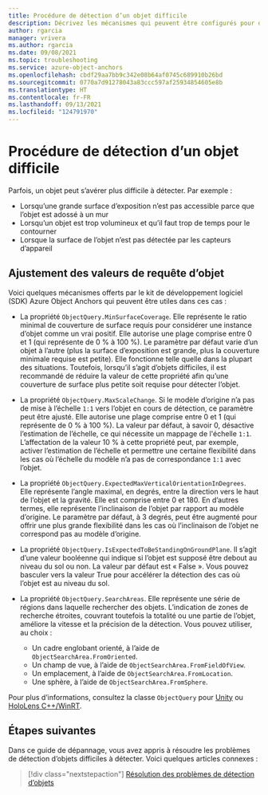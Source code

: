```yaml
---
title: Procédure de détection d’un objet difficile
description: Décrivez les mécanismes qui peuvent être configurés pour détecter des objets difficiles.
author: rgarcia
manager: vrivera
ms.author: rgarcia
ms.date: 09/08/2021
ms.topic: troubleshooting
ms.service: azure-object-anchors
ms.openlocfilehash: cbdf29aa7bb9c342e08b64af0745c689910b26bd
ms.sourcegitcommit: 0770a7d91278043a83ccc597af25934854605e8b
ms.translationtype: HT
ms.contentlocale: fr-FR
ms.lasthandoff: 09/13/2021
ms.locfileid: "124791970"
---
```

# <a name="how-to-detect-a-difficult-object"></a>Procédure de détection d’un objet difficile

Parfois, un objet peut s’avérer plus difficile à détecter. Par exemple :

- Lorsqu’une grande surface d’exposition n’est pas accessible parce que l’objet est adossé à un mur
- Lorsqu’un objet est trop volumineux et qu’il faut trop de temps pour le contourner
- Lorsque la surface de l’objet n’est pas détectée par les capteurs d’appareil

## <a name="adjusting-object-query-values"></a>Ajustement des valeurs de requête d’objet

Voici quelques mécanismes offerts par le kit de développement logiciel (SDK) Azure Object Anchors qui peuvent être utiles dans ces cas :

- La propriété `ObjectQuery.MinSurfaceCoverage`. Elle représente le ratio minimal de couverture de surface requis pour considérer une instance d’objet comme un vrai positif. Elle autorise une plage comprise entre 0 et 1 (qui représente de 0 % à 100 %). Le paramètre par défaut varie d’un objet à l’autre (plus la surface d’exposition est grande, plus la couverture minimale requise est petite). Elle fonctionne telle quelle dans la plupart des situations. Toutefois, lorsqu’il s’agit d’objets difficiles, il est recommandé de réduire la valeur de cette propriété afin qu’une couverture de surface plus petite soit requise pour détecter l’objet.

- La propriété `ObjectQuery.MaxScaleChange`. Si le modèle d’origine n’a pas de mise à l’échelle `1:1` vers l’objet en cours de détection, ce paramètre peut être ajusté. Elle autorise une plage comprise entre 0 et 1 (qui représente de 0 % à 100 %). La valeur par défaut, à savoir 0, désactive l’estimation de l’échelle, ce qui nécessite un mappage de l'échelle `1:1`. L’affectation de la valeur 10 % à cette propriété peut, par exemple, activer l’estimation de l’échelle et permettre une certaine flexibilité dans les cas où l’échelle du modèle n’a pas de correspondance `1:1` avec l’objet.

- La propriété `ObjectQuery.ExpectedMaxVerticalOrientationInDegrees`. Elle représente l’angle maximal, en degrés, entre la direction vers le haut de l’objet et la gravité. Elle est comprise entre 0 et 180. En d’autres termes, elle représente l’inclinaison de l’objet par rapport au modèle d’origine. Le paramètre par défaut, à 3 degrés, peut être augmenté pour offrir une plus grande flexibilité dans les cas où l’inclinaison de l’objet ne correspond pas au modèle d’origine.

- La propriété `ObjectQuery.IsExpectedToBeStandingOnGroundPlane`. Il s’agit d’une valeur booléenne qui indique si l’objet est supposé être debout au niveau du sol ou non. La valeur par défaut est « False ». Vous pouvez basculer vers la valeur True pour accélérer la détection des cas où l’objet est au niveau du sol.

- La propriété `ObjectQuery.SearchAreas`. Elle représente une série de régions dans laquelle rechercher des objets. L’indication de zones de recherche étroites, couvrant toutefois la totalité ou une partie de l’objet, améliore la vitesse et la précision de la détection. Vous pouvez utiliser, au choix :

  - Un cadre englobant orienté, à l’aide de `ObjectSearchArea.FromOriented`.
  - Un champ de vue, à l’aide de `ObjectSearchArea.FromFieldOfView`.
  - Un emplacement, à l’aide de `ObjectSearchArea.FromLocation`.
  - Une sphère, à l’aide de `ObjectSearchArea.FromSphere`.

Pour plus d’informations, consultez la classe `ObjectQuery` pour [Unity](/dotnet/api/microsoft.azure.objectanchors.objectquery) ou [HoloLens C++/WinRT](/cpp/api/object-anchors/winrt/objectquery).

## <a name="next-steps"></a>Étapes suivantes

Dans ce guide de dépannage, vous avez appris à résoudre les problèmes de détection d’objets difficiles à détecter.
Voici quelques articles connexes :

> [!div class="nextstepaction"]
> [Résolution des problèmes de détection d’objets](./troubleshoot/object-detection.md)
